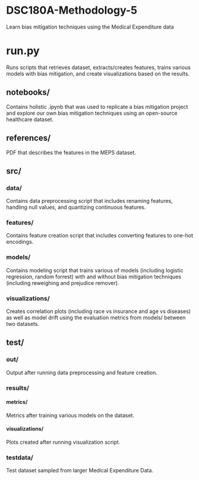 # DSC180A-Methodology-5

Learn bias mitigation techniques using the Medical Expenditure data

# run.py

Runs scripts that retrieves dataset, extracts/creates features, trains various models with bias mitigation, and create visualizations based on the results.

## notebooks/

Contains holistic .ipynb that was used to replicate a bias mitigation project and explore our own bias mitigation techniques using an open-source healthcare dataset.

## references/

PDF that describes the features in the MEPS dataset.

## src/

### data/

Contains data preprocessing script that includes renaming features, handling null values, and quantizing continuous features.

### features/

Contains feature creation script that includes converting features to one-hot encodings.

### models/

Contains modeling script that trains various of models (including logistic regression, random forrest) with and without bias mitigation techniques (including reweighing and prejudice remover).

### visualizations/

Creates correlation plots (including race vs insurance and age vs diseases) as well as model drift using the evaluation metrics from models/ between two datasets.

## test/

### out/

Output after running data preprocessing and feature creation.

### results/

#### metrics/

Metrics after training various models on the dataset.

#### visualizations/

Plots created after running visualization script.

### testdata/

Test dataset sampled from larger Medical Expenditure Data.
